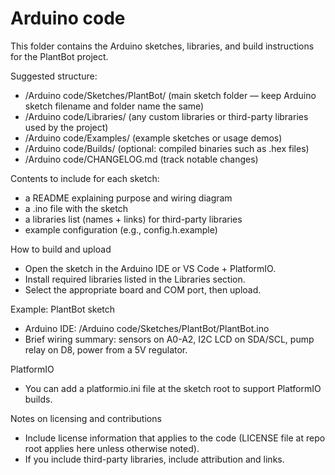 # Arduino code

This folder contains the Arduino sketches, libraries, and build instructions for the PlantBot project.

Suggested structure:
- /Arduino code/Sketches/PlantBot/    (main sketch folder — keep Arduino sketch filename and folder name the same)
- /Arduino code/Libraries/            (any custom libraries or third-party libraries used by the project)
- /Arduino code/Examples/             (example sketches or usage demos)
- /Arduino code/Builds/               (optional: compiled binaries such as .hex files)
- /Arduino code/CHANGELOG.md          (track notable changes)

Contents to include for each sketch:
- a README explaining purpose and wiring diagram
- a .ino file with the sketch
- a libraries list (names + links) for third-party libraries
- example configuration (e.g., config.h.example)

How to build and upload
- Open the sketch in the Arduino IDE or VS Code + PlatformIO.
- Install required libraries listed in the Libraries section.
- Select the appropriate board and COM port, then upload.

Example: PlantBot sketch
- Arduino IDE: /Arduino code/Sketches/PlantBot/PlantBot.ino
- Brief wiring summary: sensors on A0-A2, I2C LCD on SDA/SCL, pump relay on D8, power from a 5V regulator.

PlatformIO
- You can add a platformio.ini file at the sketch root to support PlatformIO builds.

Notes on licensing and contributions
- Include license information that applies to the code (LICENSE file at repo root applies here unless otherwise noted).
- If you include third-party libraries, include attribution and links.